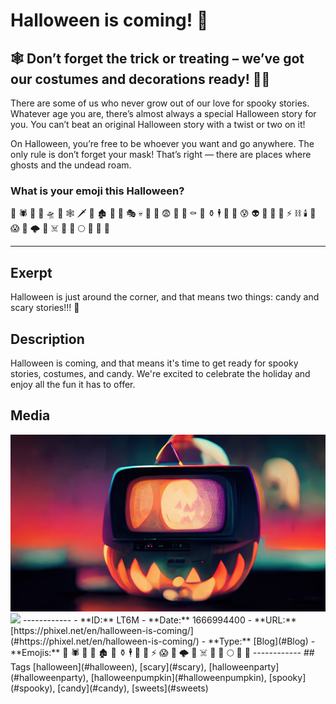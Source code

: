 # Halloween is coming! 🎃
## 🕸️ Don’t forget the trick or treating – we’ve got our costumes and decorations ready! 🧙‍♀️

There are some of us who never grow out of our love for spooky stories. Whatever age you are, there’s almost always a special Halloween story for you. You can’t beat an original Halloween story with a twist or two on it!

On Halloween, you’re free to be whoever you want and go anywhere. The only rule is don’t forget your mask! That’s right — there are places where ghosts and the undead roam.

### What is your emoji this Halloween?

👹 🕷 🎃 🧙‍ 🛸 🌚 🕸 🗡 🧟‍ 🏚 🧚‍ 🦉 🎭 💀 🦇 🍭 😨 🥀 🤖 ⚰️ 🧝‍ ⚱️ 🕴 🍬 🧞‍ 😰 👽 👻 👺 🧛‍ ⚡️ ⛓ 🕯 🧜‍ 😱 👾 🌩 🤡 ☠️ 🔮 🍫 🌕 👿 🦄 🌃

------------
## Exerpt
Halloween is just around the corner, and that means two things: candy and scary stories!!! 🧟
## Description
Halloween is coming, and that means it's time to get ready for spooky stories, costumes, and candy. We're excited to celebrate the holiday and enjoy all the fun it has to offer.
## Media
<img src="media/blog-halloween-is-coming.jpg">
<img src="media/blog-what-is-your-emoji-this-halloween.jpg">
------------
- **ID:** LT6M
- **Date:** 1666994400
- **URL:** [https://phixel.net/en/halloween-is-coming/](#https://phixel.net/en/halloween-is-coming/)
- **Type:** [Blog](#Blog)
- **Emojis:** 👹 🕷 🎃 🧙 🏚 🧚 ⚱️ 🕴 🍬 🧞 ⚡️ 😱 👾 🌩 🤡 ☠️ 🔮 🍫 🌕 👿 🦄
------------
## Tags
[halloween](#halloween), [scary](#scary), [halloweenparty](#halloweenparty), [halloweenpumpkin](#halloweenpumpkin), [spooky](#spooky), [candy](#candy), [sweets](#sweets)